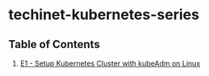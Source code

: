 # techinet-kubernetes-series


## Table of Contents

1. [E1 - Setup Kubernetes Cluster with kubeAdm on Linux](E1/README.md)